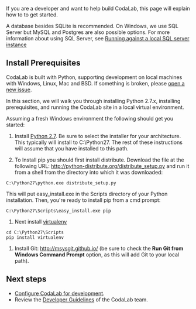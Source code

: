 If you are a developer and want to help build CodaLab, this page will explain how to to get started.

A database besides SQLite is recommended. On Windows, we use SQL Server but MySQL and Postgres are also possible options. For more information about using SQL Server, see [Running against a local SQL server instance](https://github.com/codalab/codalab/wiki/Test:-Running-against-a-local-SQL-server-instance)

## Install Prerequisites

CodaLab is built with Python, supporting development on local machines with Windows, Linux, Mac and BSD. If something is broken, please [open a new issue](https://github.com/codalab/codalab/issues?state=open).

In this section, we will walk you through installing Python 2.7.x, installing prerequisites, and running the CodaLab site in a local virtual environment.

Assuming a fresh Windows environment the following should get you started:

1. Install [Python 2.7](http://www.python.org/getit/). Be sure to select the installer for your architecture. This typically will install to C:\Python27. The rest of these instructions will assume that you have installed to this path.

1. To Install pip you should first install distribute. Download the file at the following URL:
   http://python-distribute.org/distribute_setup.py and run it from a shell from the directory into which it was downloaded:
```
C:\Python27\python.exe distribute_setup.py
```
This will put easy_install.exe in the Scripts directory of your Python installation. Then, you're ready to install pip from a cmd prompt:
```
C:\Python27\Scripts\easy_install.exe pip
```

1. Next install [virtualenv](http://www.virtualenv.org/)
```
cd C:\Python27\Scripts
pip install virtualenv
```

1. Install Git: http://msysgit.github.io/ (be sure to check the **Run Git from Windows Command Prompt** option, as this will add Git to your local path).

## Next steps
- [Configure CodaLab for development](https://github.com/codalab/codalab/wiki/Dev:-Configure-Codalab-For-Development).
- Review the [Developer Guidelines](https://github.com/codalab/codalab/wiki/Dev:-Developer-Guidelines) of the CodaLab team.